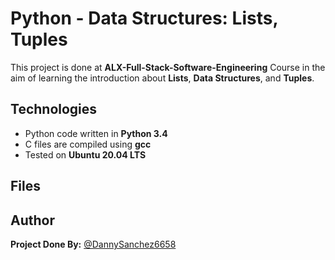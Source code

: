 # Python - Data Structures: Lists, Tuples
This project is done at **ALX-Full-Stack-Software-Engineering** Course in the aim of learning the introduction about **Lists**, **Data Structures**, and **Tuples**.
## Technologies
* Python code written in **Python 3.4**
* C files are compiled using **gcc**
* Tested on **Ubuntu 20.04 LTS**
## Files

## Author
**Project Done By:** [@DannySanchez6658](https://github.com/DannySanchez6658)
